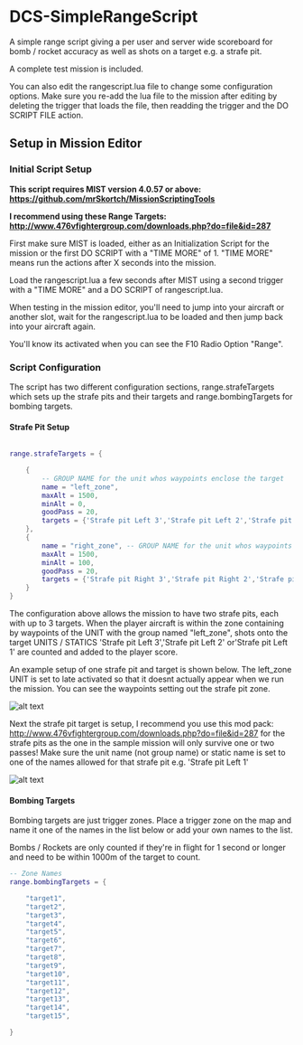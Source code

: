 
# DCS-SimpleRangeScript

A simple range script giving a per user and server wide scoreboard for bomb / rocket accuracy as well as shots on a target e.g. a strafe pit.

A complete test mission is included.

You can also edit the rangescript.lua file to change some configuration options. Make sure you re-add the lua file to the mission after editing by deleting the trigger that loads the file, then readding the trigger and the DO SCRIPT FILE action. 

## Setup in Mission Editor

### Initial Script Setup
**This script requires MIST version 4.0.57 or above: https://github.com/mrSkortch/MissionScriptingTools**

**I recommend using these Range Targets:  http://www.476vfightergroup.com/downloads.php?do=file&id=287**

First make sure MIST is loaded, either as an Initialization Script  for the mission or the first DO SCRIPT with a "TIME MORE" of 1. "TIME MORE" means run the actions after X seconds into the mission.

Load the rangescript.lua a few seconds after MIST using a second trigger with a "TIME MORE" and a DO SCRIPT of rangescript.lua. 

When testing in the mission editor, you'll need to jump into your aircraft or another slot, wait for the rangescript.lua to be loaded and then jump back into your aircraft again.

You'll know its activated when you can see the F10 Radio Option "Range". 

### Script Configuration

The script has two different configuration sections, range.strafeTargets which sets up the strafe pits and their targets and range.bombingTargets for bombing targets.

#### Strafe Pit Setup
```lua

range.strafeTargets = {

    {
        -- GROUP NAME for the unit whos waypoints enclose the target
        name = "left_zone",
        maxAlt = 1500,
        minAlt = 0,
        goodPass = 20,
        targets = {'Strafe pit Left 3','Strafe pit Left 2','Strafe pit Left 1'}, -- which target(s) are valid for this zone - Unit Names
    },
    {
        name = "right_zone", -- GROUP NAME for the unit whos waypoints enclose the target
        maxAlt = 1500,
        minAlt = 100,
        goodPass = 20,
        targets = {'Strafe pit Right 3','Strafe pit Right 2','Strafe pit Right 1'}, -- which target(s) are valid for this zone - Unit Names
    }
}
```

The configuration above allows the mission to have two strafe pits, each with up to 3 targets. When the player aircraft is within the zone containing by waypoints of the UNIT with the group named "left_zone", shots onto the target UNITS / STATICS 'Strafe pit Left 3','Strafe pit Left 2' or'Strafe pit Left 1' are counted and added to the player score.

An example setup of one strafe pit and target is shown below. The left_zone UNIT is set to late activated so that it doesnt actually appear when we run the mission. You can see the waypoints setting out the strafe pit zone. 

![alt text](http://i1056.photobucket.com/albums/t379/cfisher881/Range%20Zone_zpspf7gpap4.jpg~original "Strafe Pit Container")

Next the strafe pit target is setup, I recommend you use this mod pack: http://www.476vfightergroup.com/downloads.php?do=file&id=287 for the strafe pits as the one in the sample mission will only survive one or two passes! Make sure the unit name (not group name) or static name is set to one of the names allowed for that strafe pit e.g. 'Strafe pit Left 1'

![alt text](http://i1056.photobucket.com/albums/t379/cfisher881/Range%20Target_zpsrt3k8igg.jpg~original "Strafe Pit Unit")

#### Bombing Targets

Bombing targets are just trigger zones. Place a trigger zone on the map and name it one of the names in the list below or add your own names to the list.

Bombs / Rockets are only counted if they're in flight for 1 second or longer and need to be within 1000m of the target to count.

```lua
-- Zone Names
range.bombingTargets = {

    "target1",
    "target2",
    "target3",
    "target4",
    "target5",
    "target6",
    "target7",
    "target8",
    "target9",
    "target10",
    "target11",
    "target12",
    "target13",
    "target14",
    "target15",

}
```



